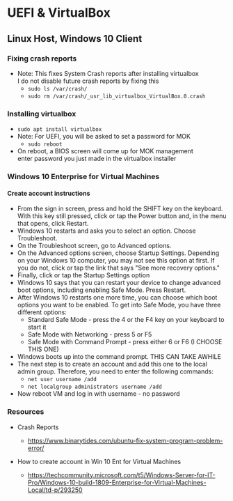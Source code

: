 # UEFI & VirtualBox
## Linux Host, Windows 10 Client
### Fixing crash reports
* Note: This fixes System Crash reports after installing virtualbox \
I do not disable future crash reports by fixing this 
  * `sudo ls /var/crash/` 
  * `sudo rm /var/crash/_usr_lib_virtualbox_VirtualBox.0.crash`

### Installing virtualbox
  * `sudo apt install virtualbox`
* Note: For UEFI, you will be asked to set a password for MOK
  * `sudo reboot`
* On reboot, a BIOS screen will come up for MOK management \
enter password you just made in the virtualbox installer


### Windows 10 Enterprise for Virtual Machines
#### Create account instructions
* From the sign in screen, press and hold the SHIFT key on the keyboard. With this key still pressed, click or tap the Power button and, in the menu that opens, click Restart.
* Windows 10 restarts and asks you to select an option. Choose Troubleshoot.
* On the Troubleshoot screen, go to Advanced options.
* On the Advanced options screen, choose Startup Settings. Depending on your Windows 10 computer, you may not see this option at first. If you do not, click or tap the link that says "See more recovery options."
* Finally, click or tap the Startup Settings option
* Windows 10 says that you can restart your device to change advanced boot options, including enabling Safe Mode. Press Restart.
* After Windows 10 restarts one more time, you can choose which boot options you want to be enabled. To get into Safe Mode, you have three different options:
  * Standard Safe Mode - press the 4 or the F4 key on your keyboard to start it
  * Safe Mode with Networking - press 5 or F5
  * Safe Mode with Command Prompt - press either 6 or F6 (I CHOOSE THIS ONE)
* Windows boots up into the command prompt. THIS CAN TAKE AWHILE
* The next step is to create an account and add this one to the local admin group. Therefore, you need to enter the following commands:
  * `net user username /add`
  * `net localgroup administrators username /add`
* Now reboot VM and log in with username - no password

### Resources
* Crash Reports
  * https://www.binarytides.com/ubuntu-fix-system-program-problem-error/

* How to create account in Win 10 Ent for Virtual Machines
  * https://techcommunity.microsoft.com/t5/Windows-Server-for-IT-Pro/Windows-10-build-1809-Enterprise-for-Virtual-Machines-Local/td-p/293250